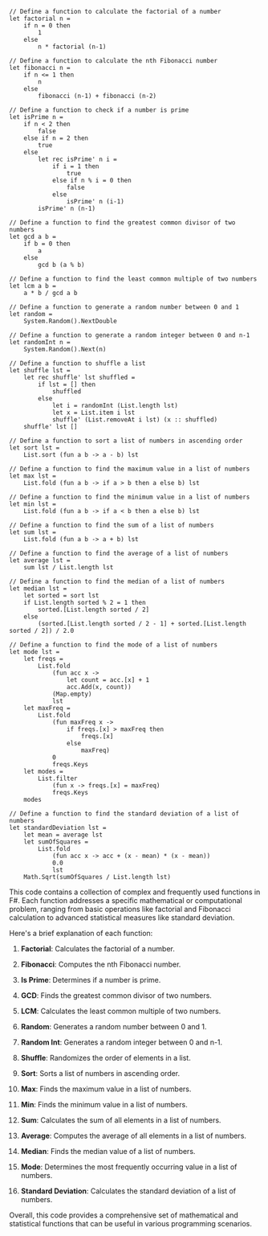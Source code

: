 ```f#
// Define a function to calculate the factorial of a number
let factorial n =
    if n = 0 then
        1
    else
        n * factorial (n-1)

// Define a function to calculate the nth Fibonacci number
let fibonacci n =
    if n <= 1 then
        n
    else
        fibonacci (n-1) + fibonacci (n-2)

// Define a function to check if a number is prime
let isPrime n =
    if n < 2 then
        false
    else if n = 2 then
        true
    else
        let rec isPrime' n i =
            if i = 1 then
                true
            else if n % i = 0 then
                false
            else
                isPrime' n (i-1)
        isPrime' n (n-1)

// Define a function to find the greatest common divisor of two numbers
let gcd a b =
    if b = 0 then
        a
    else
        gcd b (a % b)

// Define a function to find the least common multiple of two numbers
let lcm a b =
    a * b / gcd a b

// Define a function to generate a random number between 0 and 1
let random =
    System.Random().NextDouble

// Define a function to generate a random integer between 0 and n-1
let randomInt n =
    System.Random().Next(n)

// Define a function to shuffle a list
let shuffle lst =
    let rec shuffle' lst shuffled =
        if lst = [] then
            shuffled
        else
            let i = randomInt (List.length lst)
            let x = List.item i lst
            shuffle' (List.removeAt i lst) (x :: shuffled)
    shuffle' lst []

// Define a function to sort a list of numbers in ascending order
let sort lst =
    List.sort (fun a b -> a - b) lst

// Define a function to find the maximum value in a list of numbers
let max lst =
    List.fold (fun a b -> if a > b then a else b) lst

// Define a function to find the minimum value in a list of numbers
let min lst =
    List.fold (fun a b -> if a < b then a else b) lst

// Define a function to find the sum of a list of numbers
let sum lst =
    List.fold (fun a b -> a + b) lst

// Define a function to find the average of a list of numbers
let average lst =
    sum lst / List.length lst

// Define a function to find the median of a list of numbers
let median lst =
    let sorted = sort lst
    if List.length sorted % 2 = 1 then
        sorted.[List.length sorted / 2]
    else
        (sorted.[List.length sorted / 2 - 1] + sorted.[List.length sorted / 2]) / 2.0

// Define a function to find the mode of a list of numbers
let mode lst =
    let freqs =
        List.fold
            (fun acc x ->
                let count = acc.[x] + 1
                acc.Add(x, count))
            (Map.empty)
            lst
    let maxFreq =
        List.fold
            (fun maxFreq x ->
                if freqs.[x] > maxFreq then
                    freqs.[x]
                else
                    maxFreq)
            0
            freqs.Keys
    let modes =
        List.filter
            (fun x -> freqs.[x] = maxFreq)
            freqs.Keys
    modes

// Define a function to find the standard deviation of a list of numbers
let standardDeviation lst =
    let mean = average lst
    let sumOfSquares =
        List.fold
            (fun acc x -> acc + (x - mean) * (x - mean))
            0.0
            lst
    Math.Sqrt(sumOfSquares / List.length lst)
```

This code contains a collection of complex and frequently used functions in F#. Each function addresses a specific mathematical or computational problem, ranging from basic operations like factorial and Fibonacci calculation to advanced statistical measures like standard deviation.

Here's a brief explanation of each function:

1. **Factorial**: Calculates the factorial of a number.

2. **Fibonacci**: Computes the nth Fibonacci number.

3. **Is Prime**: Determines if a number is prime.

4. **GCD**: Finds the greatest common divisor of two numbers.

5. **LCM**: Calculates the least common multiple of two numbers.

6. **Random**: Generates a random number between 0 and 1.

7. **Random Int**: Generates a random integer between 0 and n-1.

8. **Shuffle**: Randomizes the order of elements in a list.

9. **Sort**: Sorts a list of numbers in ascending order.

10. **Max**: Finds the maximum value in a list of numbers.

11. **Min**: Finds the minimum value in a list of numbers.

12. **Sum**: Calculates the sum of all elements in a list of numbers.

13. **Average**: Computes the average of all elements in a list of numbers.

14. **Median**: Finds the median value of a list of numbers.

15. **Mode**: Determines the most frequently occurring value in a list of numbers.

16. **Standard Deviation**: Calculates the standard deviation of a list of numbers.

Overall, this code provides a comprehensive set of mathematical and statistical functions that can be useful in various programming scenarios.